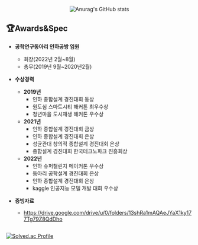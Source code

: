 <div align=center>
    
    
![Anurag's GitHub stats](https://github-readme-stats.vercel.app/api?username=hanjaegyeong&show_icons=true&theme=radical)

</div>


## 🏆Awards&Spec

- **공학연구동아리 인하공방 임원**
    - 회장(2022년 2월~8월)
    - 총무(2019년 9월~2020년2월)
    
    
- **수상경력**
    - **2019년**
        - 인하 종합설계 경진대회 동상
        - 원도심 스마트시티 해커톤 최우수상
        - 청년마을 도시재생 해커톤 우수상
    - **2021년**
        - 인하 종합설계 경진대회 금상
        - 인하 종합설계 경진대회 은상
        - 성균관대 창의적 종합설계 경진대회 은상
        - 종합설계 경진대회 한국테크노파크 진흥회상
    - **2022년**
        - 인하 슈퍼챌린지 메이커톤 우수상
        - 동아리 공학설계 경진대회 은상
        - 인하 종합설계 경진대회 은상
        - kaggle 인공지능 모델 개발 대회 우수상
- **증빙자료**
    - https://drive.google.com/drive/u/0/folders/13shRa1mAQAeJYaX1ky177Tg79Z8QdDho

##

[![Solved.ac Profile](http://mazassumnida.wtf/api/v2/generate_badge?boj=hjg223)](https://solved.ac/hjg223/)
